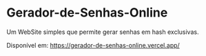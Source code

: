 # Gerador-de-Senhas-Online
Um WebSite simples que permite gerar senhas em hash exclusivas.

Disponível em: https://gerador-de-senhas-online.vercel.app/